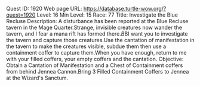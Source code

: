 Quest ID: 1920
Web page URL: https://database.turtle-wow.org/?quest=1920
Level: 16
Min Level: 15
Race: 77
Title: Investigate the Blue Recluse
Description: A disturbance has been reported at the Blue Recluse tavern in the Mage Quarter.Strange, invisible creatures now wander the tavern, and I fear a mana rift has formed there.$B$BI want you to investigate the tavern and capture those creatures.Use the cantation of manifestation in the tavern to make the creatures visible, subdue them then use a containment coffer to capture them.When you have enough, return to me with your filled coffers, your empty coffers and the cantation.
Objective: Obtain a Cantation of Manifestation and a Chest of Containment coffers from behind Jennea Cannon.Bring 3 Filled Containment Coffers to Jennea at the Wizard's Sanctum.
